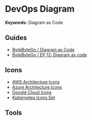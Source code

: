 # DevOps Diagram

**Keywords:** Diagram as Code

<!--
https://github.com/goatcorp/goatcorp-infra/tree/main
https://github.com/theztd/startup-infra-docker
-->

## Guides

- [ByteByteGo / Diagram as Code](https://blog.bytebytego.com/p/diagram-as-code)
- [ByteByteGo / EP 12: Diagram as code](https://blog.bytebytego.com/p/how-https-works-youtube-diagram-as)

## Icons

- [AWS Architecture Icons](https://aws.amazon.com/architecture/icons)
- [Azure Architecture Icons](https://learn.microsoft.com/en-us/azure/architecture/icons)
- [Google Cloud Icons](https://cloud.google.com/icons)
- [Kubernetes Icons Set](https://github.com/kubernetes/community/tree/master/icons)

## Tools

<!--
https://microsoft.com/en-ca/microsoft-365/visio/flowchart-software
https://lucidchart.com/pages/solutions/engineering
https://app.diagrams.net
https://cloudcraft.co
https://isoflow.io
https://archium.io
https://terrastruct.com
https://cloudockit.com
https://yuml.me
https://nulab.com/cacoo
https://cloudviz.io
https://creately.com
https://omnigroup.com
https://excalidraw.com
https://cloudskew.com
https://yworks.com/products/yed-live
https://whimsical.com
https://gliffy.com
https://miro.com
https://sketchboard.io
https://mural.co
-->
